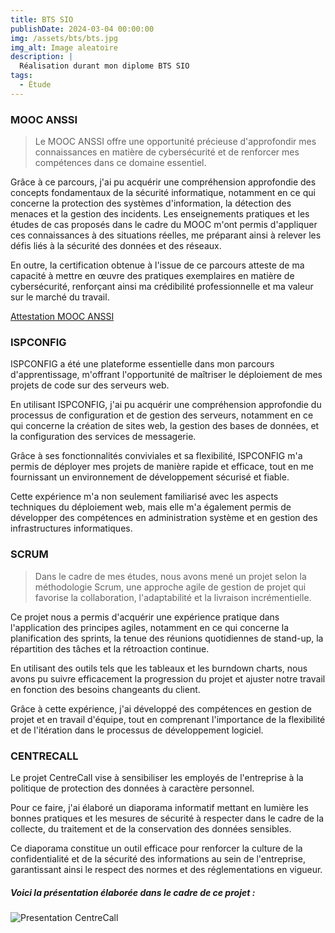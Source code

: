 ```yaml
---
title: BTS SIO
publishDate: 2024-03-04 00:00:00
img: /assets/bts/bts.jpg
img_alt: Image aleatoire
description: |
  Réalisation durant mon diplome BTS SIO
tags:
  - Étude
---
```


### MOOC ANSSI

> Le MOOC ANSSI offre une opportunité précieuse d'approfondir mes connaissances en matière de cybersécurité et de
> renforcer mes compétences dans ce domaine essentiel.

Grâce à ce parcours, j'ai pu acquérir une compréhension approfondie
des concepts fondamentaux de la sécurité informatique, notamment en ce qui concerne la protection des systèmes
d'information, la détection des menaces et la gestion des incidents. Les enseignements pratiques et les études de cas
proposés dans le cadre du MOOC m'ont permis d'appliquer ces connaissances à des situations réelles, me préparant ainsi à
relever les défis liés à la sécurité des données et des réseaux.

En outre, la certification obtenue à l'issue
de ce parcours atteste de ma capacité à mettre en œuvre des pratiques exemplaires en matière de cybersécurité,
renforçant ainsi ma crédibilité professionnelle et ma valeur sur le marché du travail.

[Attestation MOOC ANSSI](/assets/bts/Attestation_MOOC_ANSSI.pdf)

### ISPCONFIG

ISPCONFIG a été une plateforme essentielle dans mon parcours d'apprentissage, m'offrant l'opportunité de maîtriser le
déploiement de mes projets de code sur des serveurs web. 

En utilisant ISPCONFIG, j'ai pu acquérir une compréhension
approfondie du processus de configuration et de gestion des serveurs, notamment en ce qui concerne la création de sites
web, la gestion des bases de données, et la configuration des services de messagerie. 

Grâce à ses fonctionnalités
conviviales et sa flexibilité, ISPCONFIG m'a permis de déployer mes projets de manière rapide et efficace, tout en me
fournissant un environnement de développement sécurisé et fiable. 

Cette expérience m'a non seulement familiarisé avec
les aspects techniques du déploiement web, mais elle m'a également permis de développer des compétences en
administration système et en gestion des infrastructures informatiques.

### SCRUM

> Dans le cadre de mes études, nous avons mené un projet selon la méthodologie Scrum, une approche agile de gestion de
> projet qui favorise la collaboration, l'adaptabilité et la livraison incrémentielle.

Ce projet nous a permis d'acquérir
une expérience pratique dans l'application des principes agiles, notamment en ce qui concerne la planification des
sprints, la tenue des réunions quotidiennes de stand-up, la répartition des tâches et la rétroaction continue.

En
utilisant des outils tels que les tableaux et les burndown charts, nous avons pu suivre efficacement la
progression du projet et ajuster notre travail en fonction des besoins changeants du client.

Grâce à cette expérience,
j'ai développé des compétences en gestion de projet et en travail d'équipe, tout en comprenant l'importance
de la flexibilité et de l'itération dans le processus de développement logiciel.

### CENTRECALL

Le projet CentreCall vise à sensibiliser les employés de l'entreprise à la politique de protection des données à
caractère personnel.

Pour ce faire, j'ai élaboré un diaporama informatif mettant en lumière les bonnes pratiques et les
mesures de sécurité à respecter dans le cadre de la collecte, du traitement et de la conservation des données sensibles.

Ce diaporama constitue un outil efficace pour renforcer la culture de la confidentialité et de la sécurité des
informations au sein de l'entreprise, garantissant ainsi le respect des normes et des réglementations en vigueur.

##### Voici la présentation élaborée dans le cadre de ce projet :

![Presentation CentreCall](/assets/bts/CentreCall.gif)